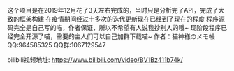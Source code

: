 这个项目是在2019年12月花了3天左右完成的，当时只是分析完了API，完成了大致的框架构建
在疫情期间经过十多次的迭代更新现在已经到了现在的程度
程序源码完全是自己写的喵，作者保证，所以不希望有人说我抄别人的哦~
现阶段程序已经完全开源了喵，需要的主人们可以自己加群下载喵~
作者：猫神様のメモ帳
QQ:964585325
QQ群:1067129547

bilibili视频地址:
https://www.bilibili.com/video/BV1Bz411b74k/

